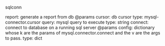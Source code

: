 sqlconn

report: generate a report from db
	@params 
	cursor: db cursor
		type: mysql-connector.cursor
	query: mysql query to execute
		type: string
	connect: connect to database on a running sql server
	@params
	config: dictionary whose k are the params of mysql.connector.connect and the v are the args to pass.
		type: dict
